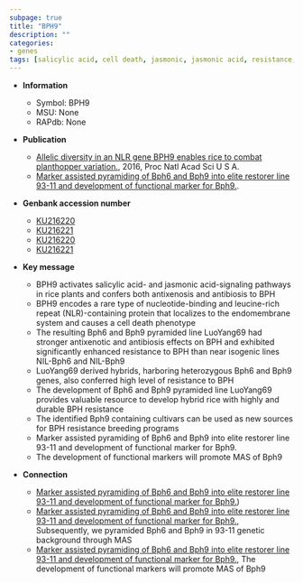 ```yaml
---
subpage: true
title: "BPH9"
description: ""
categories:
- genes
tags: [salicylic acid, cell death, jasmonic, jasmonic acid, resistance, development, breeding]
---
```


* **Information**  
    + Symbol: BPH9  
    + MSU: None  
    + RAPdb: None  

* **Publication**  
    + [Allelic diversity in an NLR gene BPH9 enables rice to combat planthopper variation.](http://www.ncbi.nlm.nih.gov/pubmed?term=Allelic+diversity+in+an+NLR+gene+BPH9+enables+rice+to+combat+planthopper+variation.%5BTitle%5D), 2016, Proc Natl Acad Sci U S A.
    + [Marker assisted pyramiding of Bph6 and Bph9 into elite restorer line 93-11 and development of functional marker for Bph9.](N+Y).

* **Genbank accession number**  
    + [KU216220](http://www.ncbi.nlm.nih.gov/nuccore/KU216220)
    + [KU216221](http://www.ncbi.nlm.nih.gov/nuccore/KU216221)
    + [KU216220](http://www.ncbi.nlm.nih.gov/nuccore/KU216220)
    + [KU216221](http://www.ncbi.nlm.nih.gov/nuccore/KU216221)

* **Key message**  
    + BPH9 activates salicylic acid- and jasmonic acid-signaling pathways in rice plants and confers both antixenosis and antibiosis to BPH
    + BPH9 encodes a rare type of nucleotide-binding and leucine-rich repeat (NLR)-containing protein that localizes to the endomembrane system and causes a cell death phenotype
    + The resulting Bph6 and Bph9 pyramided line LuoYang69 had stronger antixenotic and antibiosis effects on BPH and exhibited significantly enhanced resistance to BPH than near isogenic lines NIL-Bph6 and NIL-Bph9
    + LuoYang69 derived hybrids, harboring heterozygous Bph6 and Bph9 genes, also conferred high level of resistance to BPH
    + The development of Bph6 and Bph9 pyramided line LuoYang69 provides valuable resource to develop hybrid rice with highly and durable BPH resistance
    + The identified Bph9 containing cultivars can be used as new sources for BPH resistance breeding programs
    + Marker assisted pyramiding of Bph6 and Bph9 into elite restorer line 93-11 and development of functional marker for Bph9.
    + The development of functional markers will promote MAS of Bph9

* **Connection**  
    + [Marker assisted pyramiding of Bph6 and Bph9 into elite restorer line 93-11 and development of functional marker for Bph9.](MAS))
    + [Marker assisted pyramiding of Bph6 and Bph9 into elite restorer line 93-11 and development of functional marker for Bph9.](http://www.ncbi.nlm.nih.gov/pubmed?term=Marker+assisted+pyramiding+of+Bph6+and+Bph9+into+elite+restorer+line+93-11+and+development+of+functional+marker+for+Bph9.%5BTitle%5D),  Subsequently, we pyramided Bph6 and Bph9 in 93-11 genetic background through MAS
    + [Marker assisted pyramiding of Bph6 and Bph9 into elite restorer line 93-11 and development of functional marker for Bph9.](http://www.ncbi.nlm.nih.gov/pubmed?term=Marker+assisted+pyramiding+of+Bph6+and+Bph9+into+elite+restorer+line+93-11+and+development+of+functional+marker+for+Bph9.%5BTitle%5D),  The development of functional markers will promote MAS of Bph9



